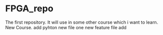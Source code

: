 # FPGA_repo
The first repository.
It will use in some other course which i want to learn.
New Course.
add pyhton new file 
one new feature file add

